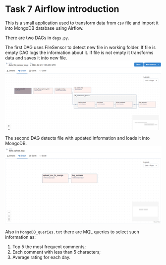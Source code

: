 # Task 7 Airflow introduction

This is a small application used to transform data from ```csv``` file and import it into MongoDB database using Airflow.

There are two DAGs in ```dags.py```. 

The first DAG uses FileSensor to detect new file in working folder. If file is empty DAG logs the information about it. If file is not empty it transforms data and saves it into new file.
![First DAG](https://github.com/samsdimko/task_7/blob/main/images/1_dag.png)

The second DAG detects file with updated information and loads it into MongoDB.
![Second DAG](https://github.com/samsdimko/task_7/blob/main/images/2_dag.png)

Also in ```MongoDB_queries.txt``` there are MQL queries to select such information as:
1. Top 5 the most frequent comments;
2. Each comment with less than 5 characters;
3. Average rating for each day.